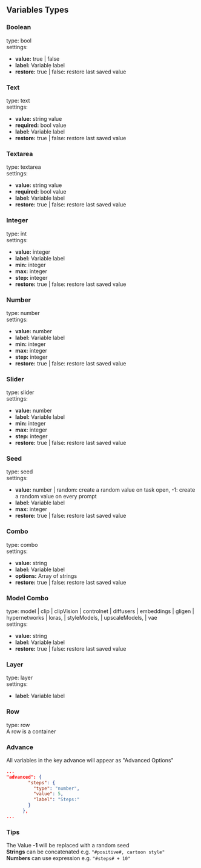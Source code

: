 ## Variables Types

### Boolean
type: bool \
settings: 
- **value:** true | false
- **label:** Variable label
- **restore:** true | false: restore last saved value

### Text
type: text \
settings:
- **value:** string value
- **required:** bool value
- **label:** Variable label
- **restore:** true | false: restore last saved value

### Textarea
type: textarea \
settings:
- **value:** string value
- **required:** bool value
- **label:** Variable label
- **restore:** true | false: restore last saved value

### Integer
type: int \
settings:
- **value:** integer
- **label:** Variable label
- **min:** integer
- **max:** integer
- **step:** integer
- **restore:** true | false: restore last saved value

### Number
type: number \
settings:
- **value:** number
- **label:** Variable label
- **min:** integer
- **max:** integer
- **step:** integer
- **restore:** true | false: restore last saved value

### Slider
type: slider \
settings:
- **value:** number
- **label:** Variable label
- **min:** integer
- **max:** integer
- **step:** integer
- **restore:** true | false: restore last saved value

### Seed
type: seed \
settings:
- **value:** number | random: create a random value on task open, -1: create a random value on every prompt
- **label:** Variable label
- **max:** integer
- **restore:** true | false: restore last saved value

### Combo
type: combo \
settings:
- **value:** string
- **label:** Variable label
- **options:** Array of strings
- **restore:** true | false: restore last saved value

### Model Combo
type: model | clip | clipVision | controlnet | diffusers | embeddings | gligen | hypernetworks | loras, | styleModels, | upscaleModels, | vae \
settings: 
- **value:** string
- **label:** Variable label
- **restore:** true | false: restore last saved value

### Layer
type: layer \
settings:
- **label:** Variable label

### Row
type: row \
A row is a container

### Advance
All variables in the key advance will appear as "Advanced Options"

```json
...
"advanced": {
        "steps": {
          "type": "number",
          "value": 5,
          "label": "Steps:"
        }
      },
...
```

### Tips
The Value **-1** will be replaced with a random seed\
**Strings** can be concatenated e.g. `"#positive#, cartoon style"`\
**Numbers** can use expression e.g. `"#steps# + 10"`
